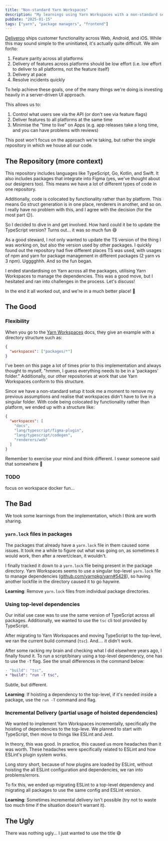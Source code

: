 ```yaml
---
title: "Non-standard Yarn Workspaces"
description: "My learnings using Yarn Workspaces with a non-standard setup..."
pubDate: "2025-01-15"
tags: ["yarn", "package managers", "frontend"]
---
```


[Deliveroo](https://deliveroo.co.uk) ships customer functionality across Web, Android, and iOS. While this may sound simple
to the uninitiated, it's actually quite difficult. We aim for/to:

1. Feature parity across all platforms
2. Delivery of features across platforms should be low effort (i.e. low effort to deliver to all platforms, not the feature itself)
3. Delivery at pace
4. Resolve incidents quickly

To help achieve these goals, one of the many things we're doing is investing heavily in a server-driven UI approach.

This allows us to:

1. Control what users see via the API (or don't see via feature flags)
2. Deliver features to all platforms at the same time
3. Minimise the "time to live" on Apps (e.g. app releases take a long time, and you can have problems with reviews)

This post won't focus on the approach we're taking, but rather the single repository in which we house all our code.

## The Repository (more context)

This repository includes languages like TypeScript, Go, Kotlin, and Swift. It also includes packages that integrate into Figma
(yes, we've thought about our designers too). This means we have a lot of different types of code in one repository.

Additionally, code is colocated by functionality rather than by platform. This means Go struct generation is in one
place, renderers in another, and so on. I really have no problem with this, and I agree with the decision (for the most part 😉).

So I decided to dive in and get involved. How hard could it be to update the TypeScript version? Turns out... it was so
much fun 😅

As a good steward, I not only wanted to update the TS version of the thing I was working on, but also the version
used by other packages. I quickly found out the repository had five different places TS was used, with usages of npm and yarn
for package management in different packages (2 yarn vs 3 npm). Ugggghhh. And so the fun began.

I ended standardising on Yarn across all the packages, utilising Yarn Workspaces to manage the dependencies. This was a
good move, but I hesitated and ran into challenges in the process. Let's discuss!

In the end it all worked out, and we're in a much better place! 🎉

## The Good

### Flexibility

When you go to the [Yarn Workspaces](https://yarnpkg.com/features/workspaces) docs, they give an example with a directory structure such as:

```json
{
  "workspaces": ["packages/*"]
}
```

I've been on this page a lot of times prior to this implementation and always thought to myself, "hmmm, I guess everything
needs to be in a 'packages' folder." Additionally, our other repositories at work that use Yarn Workspaces conform to
this structure.

Since we have a non-standard setup it took me a moment to remove my previous assumptions and realise that workspaces
didn't have to live in a singular folder. With code being colocated by functionality rather than platform, we ended up
with a structure like:

```json
{
  "workspaces": [
    "docs",
    "lang/typescript/figma-plugin",
    "lang/typescript/codegen",
    "renderers/web"
  ]
}
```

Remember to exercise your mind and think different. I swear someone said that somewhere 🤔

### TODO

focus on workspace
docker fun...

## The Bad

We took some learnings from the implementation, which I think are worth sharing.

### `yarn.lock` files in packages

The packages that already have a `yarn.lock` file in them caused some issues. It took me a while to figure out what was
going on, as sometimes it would work, then after a revert/clean, it wouldn't.

I finally tracked it down to a `yarn.lock` file being present in the package directory. Yarn Workspaces seems to use a singular
top-level `yarn.lock` file to manage dependencies ([github.com/yarnpkg/yarn#5428](https://github.com/yarnpkg/yarn/issues/5428)),
so having another lockfile in the directory caused it to go haywire.

**Learning**: Remove `yarn.lock` files from individual package directories.

### Using top-level dependencies

Our initial use case was to use the same version of TypeScript across all packages. Additionally, we wanted to use the
`tsc` cli tool provided by TypeScript.

After migrating to Yarn Workspaces and moving TypeScript to the top-level, we ran the current build command (`tsc`). And....
it didn't work.

After some racking my brain and checking what I did elsewhere years ago, I finally found it. To run a script/binary using
a top-level dependency, one has to use the `-T` flag. See the small differences in the command below:

```diff
- "build": "tsc",
+ "build": "run -T tsc",
```

Subtle, but different.

**Learning**: If hoisting a dependency to the top-level, if it's needed inside a package, use the `run -T` command and flag.

### Incremental Delivery (partial usage of hoisted dependencies)

We wanted to implement Yarn Workspaces incrementally, specifically the hoisting of dependencies to the top-leve. We
planned to start with TypeScript, then move to things like ESLint and Jest.

In theory, this was good. In practice, this caused us more headaches than it was worth. These headaches were specifically
related to ESLint and how ESLint's plugin system works.

Long story short, because of how plugins are loaded by ESLint, without hoisting the all ESLint configuration and dependencies,
we ran into problems/errors.

To fix this, we ended up migrating ESLint to a top-level dependency and migrating all packages to use the same config and ESLint version.

**Learning**: Sometimes incremental delivery isn't possible (try not to waste too much time if the situation doesn't warrant it).

## The Ugly

There was nothing ugly... I just wanted to use the title 😅
